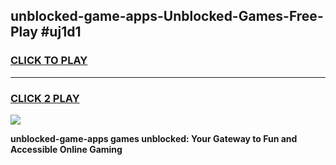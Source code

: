 
## unblocked-game-apps-Unblocked-Games-Free-Play #uj1d1
<h3>
<a href="https://us.freeplayer.one?title=unblocked-game-apps&ref=9M">CLICK TO PLAY</a></h3>
<hr>

<h3>
<a href="https://us.freeplayer.one?title=unblocked-game-apps&ref=9M">CLICK 2 PLAY</a>
  
</h3>

<a href="https://us.freeplayer.one?title=unblocked-game-apps&ref=9M"><img src="https://clearcache.store/games.png"></a>


**unblocked-game-apps games unblocked: Your Gateway to Fun and Accessible Online Gaming**
